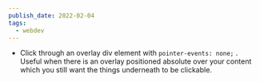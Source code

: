 ```yaml
---
publish_date: 2022-02-04
tags:
  - webdev
---
```

- Click through an overlay div element with `pointer-events: none;` . Useful when there is an overlay positioned absolute over your content which you still want the things underneath to be clickable.
